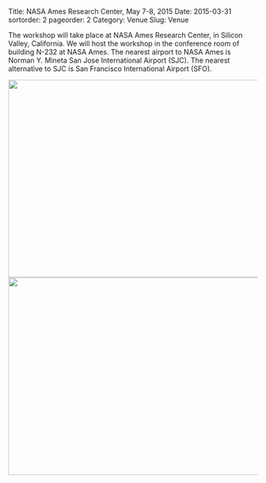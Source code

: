 Title: NASA Ames Research Center, May 7-8, 2015
Date: 2015-03-31
sortorder: 2
pageorder: 2
Category: Venue
Slug: Venue

The workshop will take place at NASA Ames Research Center, in Silicon Valley, California. We will host the workshop in the conference room of building N-232 at NASA Ames. The nearest airport to NASA Ames is Norman Y. Mineta San Jose International Airport (SJC). The nearest alternative to SJC is San Francisco International Airport (SFO). 

<img src="http://maps.googleapis.com/maps/api/staticmap?center=NASA+Ames+Bldg+N-232,+Mountain+View,+CA+94043&zoom=9&scale=2&size=600x400&maptype=roadmap&format=png&visual_refresh=true&markers=size:mid%7Ccolor:red%7Clabel:A%7CNASA+Ames+Bldg+N-232,+Mountain+View,+CA+94043" width="600" height="400">

<img src="http://maps.googleapis.com/maps/api/staticmap?center=NASA+Ames+Bldg+N-232,+Mountain+View,+CA+94043&zoom=12&scale=2&size=600x400&maptype=roadmap&format=png&visual_refresh=true&markers=size:small%7Ccolor:red%7Clabel:A%7CNASA+Ames+Bldg+N-232,+Mountain+View,+CA+94043" width="600" height="400">